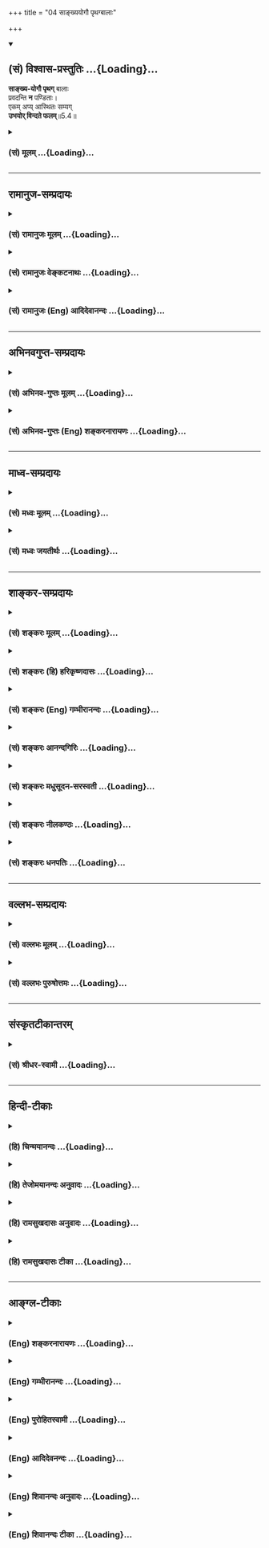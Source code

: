 +++
title = "04 साङ्ख्ययोगौ पृथग्बालाः"

+++
<div class="js_include" newlevelforh1="2" title="(सं) विश्वास-प्रस्तुतिः" unfilled url="/mahAbhAratam/shlokashaH/06-bhIShma-parva/03-bhagavad-gItA-parva/saMskRtam/vishvAsa-prastutiH/05_karma-saMnyAsa-yogaH/04_sAnkhyayogau_pRth.md">
<details open><summary><h2>(सं) विश्वास-प्रस्तुतिः ...{Loading}...</h2></summary>

**साङ्ख्य-योगौ पृथग्** बालाः  
प्रवदन्ति **न** पण्डिताः।  
एकम् अप्य् आस्थितः सम्यग्  
**उभयोर् विन्दते फलम्**॥5.4॥
</details>
</div>
<div class="js_include collapsed" newlevelforh1="3" title="(सं) मूलम्" unfilled url="/mahAbhAratam/shlokashaH/06-bhIShma-parva/03-bhagavad-gItA-parva/saMskRtam/mUlam/05_karma-saMnyAsa-yogaH/04_sAnkhyayogau_pRth.md">
<details><summary><h3>(सं) मूलम् ...{Loading}...</h3></summary>

साङ्ख्ययोगौ पृथग्बालाः प्रवदन्ति न पण्डिताः।  
एकमप्यास्थितः सम्यगुभयोर्विन्दते फलम्।।5.4।।
</details>
</div>


_________________
## रामानुज-सम्प्रदायः
<div class="js_include collapsed" newlevelforh1="3" title="(सं) रामानुजः मूलम्" unfilled url="/mahAbhAratam/shlokashaH/06-bhIShma-parva/03-bhagavad-gItA-parva/saMskRtam/rAmAnujaH/mUlam/05_karma-saMnyAsa-yogaH/04_sAnkhyayogau_pRth.md">
<details><summary><h3>(सं) रामानुजः मूलम् ...{Loading}...</h3></summary>

।।5.4।। ज्ञानयोगकर्म**योगौ** फलभेदात् पृथग्भूतौ ये **प्रवदन्ति ते बालाः**
अनिष्पन्नज्ञानाः **न पण्डिताः** न तु कृत्स्नविदः। कर्मयोगो ज्ञानयोगम् एव
साधयति ज्ञानयोगस्तु एक आत्मावलोकनं साधयति इति तयोः फलभेदेन पृथक्त्वं
वदन्तो न पण्डिता इत्यर्थः।**उभयोः** आत्मावलोकनैकफलयोः एकफलत्वेन **एकम्
अपि आस्थितः** तद् एव **फलं** लभते। एतद् एव विवृणोति

</details>
</div>
<div class="js_include collapsed" newlevelforh1="3" title="(सं) रामानुजः वेङ्कटनाथः" unfilled url="/mahAbhAratam/shlokashaH/06-bhIShma-parva/03-bhagavad-gItA-parva/saMskRtam/rAmAnujaH/venkaTanAthaH/05_karma-saMnyAsa-yogaH/04_sAnkhyayogau_pRth.md">
<details><summary><h3>(सं) रामानुजः वेङ्कटनाथः ...{Loading}...</h3></summary>

  
  
।।5.4।। निश्श्रेयसकरावुभौ 5।2 इत्यभिप्रेतं विवृणोतीत्यभिप्रायेणाह
ज्ञानयोगकर्मयोगयोरिति। अत्र साङ्ख्योगशब्दौ न
कापिलहैरण्यगर्भसिद्धान्तविषयौ तयोरप्रस्तुतत्वात्
महाप्रकरणासङ्गतत्वात्तयोस्तु कर्मसन्न्यासात्कर्मयोगो विशिष्यते
5।2सन्न्यासस्तु महाबाहो दुःखमाप्तुमयोगतः 5।6 इत्यादिपूर्वोत्तरविरोधात्।
शारीरकसूत्रेषु चरचनानुपपत्तेश्च नानुमानं प्रवृत्तेश्च ब्र.सू.2।2।12एतेन
योगः प्रत्युक्तः ब्र.सू.2।1।3 इत्यादिभिः सूत्रैस्तयोरपि सिद्धान्तयोः
महर्षिणैवापाकरणात्बहवः पुरुषा राजन् (लोके) साङ्ख्ययोगविचा(रणे)रिणः। नैत
(दि) इच्छन्ति पुरुषमेकं कुरुकुलोद्वह।। समा(सतस्तु)सेन तु त(य)द्व्यासः
पुरुषै(कत्व) कात्म्यमुक्तवान् इति मोक्षधर्मे
म.भा.12।350।27तयोर्विरुद्धांशवचंनाच्च। अतः सङ्ख्यया
बुद्ध्याऽवधारणीयमात्मतत्त्वं साङ्ख्यम् तदवधारणरूपं साङ्ख्यम् योगश्चात्र
कर्मयोग इत्यभिप्रायेण ज्ञानयोगकर्मयोगशब्दोपादानम्। पृथग्बालाः प्रवदन्ति
इति न स्वरूपपृथक्त्वं निषिध्यते तस्य प्रामाणिकत्वात्। न च
तत्समुच्चयविधानपरमिदम्एकमप्यास्थितः सम्यगुभयोर्विन्दते फलम्यत्साङ्ख्यैः
प्राप्यते स्थानं तद्योगैरपि गम्यते 5।5सन्न्यासस्तु महाबाहो
दुःखमाप्तुमयोगतः इत्यादिभिः पृथगनुष्ठानस्यैव सिद्धत्वात्। अतः
फलैक्यस्यएकमप्यास्थितः इत्यादिना विधानात् अत्र फलभेदकृतभेदनिषेधे
तात्पर्यमित्याहफलभेदात्पृथग्भूताविति। अस्य वाक्यस्य पृथक्फलवादिनां
निन्दारूपत्वात्ये प्रवदन्ति ते बाला इति बालत्वस्योपादेयतया
वचनव्यक्तिर्दर्शिता। उत्तरश्लोकेऽप्येकफलत्ववादिप्रशंसायांयः पश्यति
इत्यनूद्यस पश्यति 5।5 इति हि विधीयते। बालशब्दस्यात्र
मुख्यायोगादुपचरितमाह अनिष्पन्नज्ञाना इति।
अपक्वयौक्तिकज्ञानेष्वपक्वपर्यायशब्दोपचारः बालसाम्याद्वा बालाः। न पण्डिताः
इत्यत्र अशास्त्रीयानुष्ठानपर्यन्ताज्ञानव्युदासायोक्तंअकृत्स्नविद इति।
तस्माद्ब्राह्मणः पाण्डित्यं निर्विद्य बृ.उ.3।5।1 इत्यादिप्रसिद्धं
सदाचार्यप्रसादैकसमधिगम्यार्थविषयं ज्ञानमिह पाण्डित्यम् अतोबालाः
इत्युक्तेऽपि तदभावोक्तिर्न पुनरुच्यत इति भावः। फलादिभेदभ्रमप्रकारंन
पण्डिताः इत्यस्यापिबालाः इतिवद्विधिविषयत्वं च दर्शयति कर्मयोग
इति। ज्ञानयोगमेवेति न तु कस्मिन्नप्यधिकारिणि साक्षादात्मावलोकनमित्यर्थः।
ये तुये बालास्त एवं वदन्ति ये पण्डितास्ते तु न इति वचनव्यक्तिमाहुः
तेषामप्ययमेवार्थः फलतोऽङ्गीकार्यः। उभयोः फलमेकेन कथं लभ्यं इत्यत्राह
उभयोरिति। निर्धारणे षष्ठी एकशब्दश्चान्यतरपर्यायः द्वयोरपि
तुल्यफलत्वादन्यतरास्थानेऽपि तत्फलं सिद्ध्यतीत्यर्थः।  
  

</details>
</div>
<div class="js_include collapsed" newlevelforh1="3" title="(सं) रामानुजः (Eng) आदिदेवानन्दः" unfilled url="/mahAbhAratam/shlokashaH/06-bhIShma-parva/03-bhagavad-gItA-parva/saMskRtam/rAmAnujaH/english/AdidevAnandaH/05_karma-saMnyAsa-yogaH/04_sAnkhyayogau_pRth.md">
<details><summary><h3>(सं) रामानुजः (Eng) आदिदेवानन्दः ...{Loading}...</h3></summary>

5.4 Those who say that Karma Yoga and Jnana Yoga are distinct because of
the difference in results, are children, i.e., are persons with
incomplete knowledge; they do not know the entire truth. The meaning is
that they do not possess true knowledge, who say that Karma Yoga results
in Jnana Yoga only and that Jnana Yoga alone results in the vision of
the self and that the two are thus distinct because of the difference in
their fruits. But on the contrary as both have only the vision of the
self as the fruit, a person who is firmly set in one of them, wins that
one fruit common to both. Sri Krsna further expounds the same:

</details>
</div>


_________________
## अभिनवगुप्त-सम्प्रदायः
<div class="js_include collapsed" newlevelforh1="3" title="(सं) अभिनव-गुप्तः मूलम्" unfilled url="/mahAbhAratam/shlokashaH/06-bhIShma-parva/03-bhagavad-gItA-parva/saMskRtam/abhinava-guptaH/mUlam/05_karma-saMnyAsa-yogaH/04_sAnkhyayogau_pRth.md">
<details><summary><h3>(सं) अभिनव-गुप्तः मूलम् ...{Loading}...</h3></summary>

।।5.4 5.5।। साँख्ययोगाविति। यत्साङ्ख्यैरिति। इदं साङ्ख्यं +++(S साङ्ख्यज्ञानम्)+++
अयं च योगः इति न भेदः। एतौ हि नित्यसंबद्धौ। ज्ञानं न योगेन विना योगोऽपि
न तेन विनेति। अत एकत्वमनयोः।

</details>
</div>
<div class="js_include collapsed" newlevelforh1="3" title="(सं) अभिनव-गुप्तः (Eng) शङ्करनारायणः" unfilled url="/mahAbhAratam/shlokashaH/06-bhIShma-parva/03-bhagavad-gItA-parva/saMskRtam/abhinava-guptaH/english/shankaranArAyaNaH/05_karma-saMnyAsa-yogaH/04_sAnkhyayogau_pRth.md">
<details><summary><h3>(सं) अभिनव-गुप्तः (Eng) शङ्करनारायणः ...{Loading}...</h3></summary>

5.4 See Comment under 5.5

</details>
</div>


_________________
## माध्व-सम्प्रदायः
<div class="js_include collapsed" newlevelforh1="3" title="(सं) मध्वः मूलम्" unfilled url="/mahAbhAratam/shlokashaH/06-bhIShma-parva/03-bhagavad-gItA-parva/saMskRtam/madhvaH/mUlam/05_karma-saMnyAsa-yogaH/04_sAnkhyayogau_pRth.md">
<details><summary><h3>(सं) मध्वः मूलम् ...{Loading}...</h3></summary>

।।5.4।। सन्न्यासो हि ज्ञानान्तरङ्गत्वेनोक्तःन तस्य तत्त्वग्रहणाय
भाग.5।11।3 इत्यादौ। अतः कथं सोऽवम् इत्यत आह साङ्खयोगाविति।
उभयोरप्यन्तरङ्गत्वेनाविरोधः। अग्निमुग्धो ह वै धूमतान्तः स्वं लोकं न
प्रत्यभिजानाति। मा वः पदव्यः पितरस्मदास्थिता या यज्ञशालासनधूमवर्त्मनाम्
इत्यादि काम्यकर्मविषयमिति भावः। ये त्वन्यथा वदन्ति ते बालाः।

</details>
</div>
<div class="js_include collapsed" newlevelforh1="3" title="(सं) मध्वः जयतीर्थः" unfilled url="/mahAbhAratam/shlokashaH/06-bhIShma-parva/03-bhagavad-gItA-parva/saMskRtam/madhvaH/jayatIrthaH/05_karma-saMnyAsa-yogaH/04_sAnkhyayogau_pRth.md">
<details><summary><h3>(सं) मध्वः जयतीर्थः ...{Loading}...</h3></summary>

।।5.4।। सन्न्यासं गृहीत्वा योगं त्यक्ष्यामीत्याशयेन द्वयोः श्रेयसि पृष्टे
द्वावपि निश्श्रेयसकरौ तत्रापि सन्न्यासाद्योगो विशिष्टोऽतो न युद्धं त्वया
त्याज्यमिति परिहारो जातः किमर्थमिदानीं साङ्ख्ययोगावित्युच्यतेइत्यत आह
**सन्न्यासो ही**ति। हिशब्दो हेतौ। ज्ञानान्तरङ्गत्वेन
ज्ञानोत्पत्तावत्यावश्यकत्वेन। न तस्य इत्यत्र विषयवैराग्याभावे
ज्ञानानुत्पत्तिवचनेन तत एव तदुत्पत्तिरिति लभ्यते। एवं कर्मयोगस्तु
ज्ञानविरोधित्वेनोक्तः। अग्निमुग्धः इत्यादावित्यपि ग्राह्यम्। अवमो योगात्।
अनेन योगस्य निश्श्रेयसकरत्वमप्याक्षिप्तम्। ननु साङ्ख्यं ज्ञानं योगः कर्म
तयोः कथमत्र पृथक्त्वाभाव उच्यते कथं चानेनोक्ताक्षेपपरिहारः इत्यत आह
**उभयोरपी**ति। न केवलं सन्न्यासस्य किन्तु योगस्यापीत्युभयोरपि
ज्ञानान्तरङ्गत्वान्नोक्तो विरोध इत्यर्थः। अनेन साङ्ख्ययोगौ
पृथक्साध्यसाधनभावहीनाविति न पण्डिता मन्यन्त इत्येवं व्याख्यातं भवति। ननु
श्रुतिपुराणाभ्यां कर्मणो ज्ञानविरोधित्वमुच्यत इत्युक्तम् अतः
कथमेवमभिधीयते इत्यत आह **अग्नी**ति। अग्न्युपलक्षिते कर्मणि मुग्धः
श्रेयस्करमिति भ्रान्तः। धूमतान्तो होमधूमेन तान्तो ग्लानः। धूमता
धूमादित्वमेवान्तःपर्यवसानमस्येति वा। स्वं लोकं स्वीयमाश्रयं परमात्मानम्।
यज्ञशालासनेन धूमोपलक्षितमार्गवतां वः पदव्योऽस्मदाश्रिता नेत्यर्थः।
नन्वकाम्यमपि नित्यं नैमित्तिकं च कर्म प्रत्यवायपरिहारार्थमेव न
ज्ञानान्तरङ्गमिति विद्वांस एव मन्यन्त इत्यत आह **ये त्वि**ति। बाला
अविवेकिनः।

</details>
</div>


_________________
## शाङ्कर-सम्प्रदायः
<div class="js_include collapsed" newlevelforh1="3" title="(सं) शङ्करः मूलम्" unfilled url="/mahAbhAratam/shlokashaH/06-bhIShma-parva/03-bhagavad-gItA-parva/saMskRtam/shankaraH/mUlam/05_karma-saMnyAsa-yogaH/04_sAnkhyayogau_pRth.md">
<details><summary><h3>(सं) शङ्करः मूलम् ...{Loading}...</h3></summary>

।।5.4।। **साङ्ख्ययोगौ पृथक्** विरुद्धभिन्नफलौ **बालाः प्रवदन्ति न
पण्डिताः।** पण्डितास्तु ज्ञानिन एकं फलम् अविरुद्धम् इच्छन्ति। कथम्
**एकमपि** साङ्ख्ययोगयोः **सम्यक् आस्थितः** सम्यगनुष्ठितवान् इत्यर्थः
**उभयोः विन्दते फलम्।** उभयोः तदेव हि निःश्रेयसं फलम् अतः न फले विरोधः
अस्ति।। ननु संन्यासकर्मयोगशब्देन प्रस्तुत्य साङ्ख्ययोगयोः फलैकत्वं कथम् इह
अप्रकृतं ब्रवीति नैष दोषः यद्यपि अर्जुनेनसंन्यासं कर्मयोगं च केवलम्
अभिप्रेत्य प्रश्नः कृतः भगवांस्तु तदपरित्यागेनैव स्वाभिप्रेतं च विशेषं
संयोज्य शब्दान्तरवाच्यतया प्रतिवचनं ददौ साङ्ख्ययोगौ इति। तौ एव
संन्यासकर्मयोगौ ज्ञानतदुपायसमबुद्धित्वादिसंयुक्तौ साङ्ख्ययोगशब्दवाच्यौ
इति भगवतो मतम्। अतः न अप्रकृतप्रक्रियेति।। एकस्यापि सम्यगनुष्ठानात् कथम्
उभयोः फलं विन्दते इति उच्यते

</details>
</div>
<div class="js_include collapsed" newlevelforh1="3" title="(सं) शङ्करः (हि) हरिकृष्णदासः" unfilled url="/mahAbhAratam/shlokashaH/06-bhIShma-parva/03-bhagavad-gItA-parva/saMskRtam/shankaraH/hindI/harikRShNadAsaH/05_karma-saMnyAsa-yogaH/04_sAnkhyayogau_pRth.md">
<details><summary><h3>(सं) शङ्करः (हि) हरिकृष्णदासः ...{Loading}...</h3></summary>

।।5.4।। भिन्न पुरुषोंद्वारा अनुष्ठान करनेयोग्य परस्परविरुद्ध कर्मसंन्यास
और कर्मयोगके फलमें भी विरोध होना चाहिये दोनोंका कल्याणरूप एक ही फल कहना
ठीक नहीं इस शङ्काके प्राप्त होनेपर यह कहा जाता है बालबुद्धिवाले ही
साङ्ख्य और योगइन दोनोंको अलगअलग विरुद्ध फलदायक बतलाते हैं पण्डित नहीं।
ज्ञानी पण्डितजन तो दोनोंका अविरुद्ध और एक ही फल मानते हैं। क्योंकि
साङ्ख्य और योगइन दोनोंमेंसे एकका भी भलीभाँति अनुष्ठान कर लेनेवाला पुरुष
दोनोंका फल पा लेता है। कारण दोनोंका वही ( एक ) कल्याणरूप ( परमपद ) फल है
इसलिये फलमें विरोध नहीं है। पू₀ संन्यास और कर्मयोग इन शब्दोंसे प्रकरण
उठाकर फिर यहाँ प्रकरणविरुद्ध साङ्ख्य और योगके फलकी एकता कैसे कहते हैं उ₀
यह दोष नहीं है। यद्यपि अर्जुनने केवल संन्यास और कर्मयोगको पूछनेके
अभिप्रायसे ही प्रश्न कियाथा परंतु भगवान्ने उसके अभिप्रायको न छोड़कर ही
अपना विशेष अभिप्राय जोड़ते हुए साङ्ख्य और योग ऐसे इन दूसरे शब्दोंसे उनका
वर्णन करके उत्तर दिया है। क्योंकि वे संन्यास और कर्मयोग ही ( क्रमानुसार
) ज्ञानसे और उसके उपायरूप समबुद्धि आदि भावोंसे युक्त हो जानेपर साङ्ख्य और
योगके नामसे कहे जाते हैं यह भगवान्का मत है अतः यह वर्णन प्रकरणविरुद्ध
नहीं है।

</details>
</div>
<div class="js_include collapsed" newlevelforh1="3" title="(सं) शङ्करः (Eng) गम्भीरानन्दः" unfilled url="/mahAbhAratam/shlokashaH/06-bhIShma-parva/03-bhagavad-gItA-parva/saMskRtam/shankaraH/english/gambhIrAnandaH/05_karma-saMnyAsa-yogaH/04_sAnkhyayogau_pRth.md">
<details><summary><h3>(सं) शङ्करः (Eng) गम्भीरानन्दः ...{Loading}...</h3></summary>

5.4 Balah, the fools; na panditah, not the learned ones; pravadanti,
speak of; sankhya-yogau, Sankhya \[Sankhya, i.e. monasticism, is that
which is suited for sankhya, Self-iniry.\] (the Path of Knowledge) and
(Karma-)yoga; as prthak, different, having opposite and different
results. The learned ones, the wise, however, admit one, unconflicting
result. How; Any one who samyak, properly; asthitah, resorts to, i.e.
follows; ekam api, even one, between the Path of Knowledge and (Karma-)
yoga; vindate, gets; phalam, the result; ubhayoh, of both. For, the
result of both is that Liberation itself. Therefore there is no conflict
with regard to the result. Objection: After beginning the topic with the
words, 'renunciation' and '(Karma-) yoga', how is it that the Lord
speaks of the identity of the results of the path of Knowledge and
(Karma-) yoga, which is beside the point; Reply: This defect does not
arise. Although the estion was put by Arjuna merely with regard to
renunciation and Karma-yoga, yet the Lord, without actually avoiding
them, and by adding something special which was intended by Him, gave
the answer by expressing them through other words, 'Sankhya' and
'(Karma-) yoga'. Those very 'renunciation and 'Karma-yoga', when they
are (respectively) associated with Knowledge and such of Its means as
eanimity etc., are meant by the words 'Sankhya' and 'yoga'. This is the
Lord's veiw. Therefore there is no discussion out of the context. How
can the result of both be attained by the proper performance of only
one; The answer is:

</details>
</div>
<div class="js_include collapsed" newlevelforh1="3" title="(सं) शङ्करः आनन्दगिरिः" unfilled url="/mahAbhAratam/shlokashaH/06-bhIShma-parva/03-bhagavad-gItA-parva/saMskRtam/shankaraH/AnandagiriH/05_karma-saMnyAsa-yogaH/04_sAnkhyayogau_pRth.md">
<details><summary><h3>(सं) शङ्करः आनन्दगिरिः ...{Loading}...</h3></summary>

।।5.4।। यदुक्तं संन्यासकर्मयोगयोर्निःश्रेयसकरत्वं तदाक्षिपति
**संन्यासेति।** तत्रोत्तरत्वेनोत्तरश्लोकमवतारयति **इति प्राप्त इति।**
विवेकिनस्तर्हि कथं वदन्तीत्याकाङ्क्षायामाह **एकमिति।**
संख्यामात्मसमीक्षामर्हतीतिसाङ्ख्यं संन्यासो योगस्तु कर्मयोगस्तावुभावपि
पृथगित्यस्यार्थमाह **विरुद्धेति।** शास्त्रार्थविवेकशून्यत्वं बालत्वम्।
उत्तरार्धमवतारयितुं भूमिकां करोति **पण्डितास्त्विति।** ज्ञानिनो
योगिनश्चेति शेषः। द्वयोरविरुद्धफलत्वमेव प्रश्नपूर्वकं प्रकटयति
**कथमित्यादिना।** एकं साधनमनुष्ठितवतो द्वयोरपि फलं भवतीति
विरुद्धमित्याशङ्क्याह **उभयोरिति।** साङ्ख्ययोगयोः
संन्यासकर्मानुष्ठानयोस्तत्त्वज्ञानद्वारा निःश्रेयसफलत्वान्न
विरुद्धफलत्वशङ्केत्यर्थः। साङ्ख्ययोगयोरेकफलत्ववचनं प्रकरणाननुगुणमिति
शङ्कते **नन्विति।** अप्रकृतत्वमसिद्धमिति परिहरति **नैष दोष इति।**
संन्यासं कर्मणामित्यादिना संन्यासं कर्मयोगं चाङ्गीकृत्य प्रश्ने संन्यासः
कर्मयोगश्चेत्यादिना तथैव प्रतिवचने च कथं साङ्ख्ययोगयोरेकफलत्वमप्रकृतं न
भवतीत्युच्यते तत्राह **यद्यपीति।** प्रतिवचनमपि तदनुरूपमेव भगवता
निरूपितमिति विशेषानुपपत्तिरित्याशङ्क्याह **भगवांस्त्विति।**
तदपरित्यागेनेत्यत्र तत्पदेन प्रष्ट्रा प्रतिनिर्दिष्टौ
कर्मसंन्यासकर्मयोगावुच्येते। साङ्ख्ययोगाविति शब्दान्तरवाच्यतया तयोरेव
संन्यासकर्मयोगयोरत्यागेन स्वाभिप्रेतं च विशेषं संयोज्य भगवान्प्रतिवचनं
ददाविति योजना। यदुक्तं स्वाभिप्रेतं च विशेषं संयोज्येति
तदेतद्व्यक्तीकरोति **तावेवेति।** समबुद्धित्वादीत्यादिशब्देन
ज्ञानोपायभूतं शमादिरादीयते प्रकृतयोरेव संन्यासकर्मयोगयोरुपादाने फलितमाह
**अत इति।** साङ्ख्ययोगावित्यादिश्लोकव्याख्यानसमाप्तिरितिशब्दार्थः।

</details>
</div>
<div class="js_include collapsed" newlevelforh1="3" title="(सं) शङ्करः मधुसूदन-सरस्वती" unfilled url="/mahAbhAratam/shlokashaH/06-bhIShma-parva/03-bhagavad-gItA-parva/saMskRtam/shankaraH/madhusUdana-sarasvatI/05_karma-saMnyAsa-yogaH/04_sAnkhyayogau_pRth.md">
<details><summary><h3>(सं) शङ्करः मधुसूदन-सरस्वती ...{Loading}...</h3></summary>

।।5.4।। ननु यः कर्मणि प्रवृत्तः स कथं संन्यासीति ज्ञातव्यः
कर्मतत्त्यागयोः स्वरूपविरोधात्। फलैक्यात्तथेति चेत् न स्वरूपतो
विरुद्धयोः फलेऽपि विरोधस्यौचित्यात्। तथाच
निःश्रेयसकरावुभावित्यनुपपन्नमित्याशङ्क्याह संख्या सम्यगात्मबुद्धिस्तां
वहतीति ज्ञानान्तरङ्गसाधनतया साङ्ख्यः संन्यासः। योगः पूर्वोक्तः कर्मयोगः।
तौ पृथग्विरुद्धफलौ बालाः शास्त्रार्थज्ञानविवेकशून्याः प्रवदन्ति न
पण्डिताः। किं तर्हि पण्डितानां मतम्। उच्यते एकमपि संन्यासकर्मणोर्मध्ये
सम्यगास्थितः स्वाधिकारानुरूपेण सम्यग्यथाशास्त्रं
कृतवान्सन्नुभयोर्विन्दते फलं ज्ञानोत्पत्तिद्वारेण निःश्रेयसमेकमेव।

</details>
</div>
<div class="js_include collapsed" newlevelforh1="3" title="(सं) शङ्करः नीलकण्ठः" unfilled url="/mahAbhAratam/shlokashaH/06-bhIShma-parva/03-bhagavad-gItA-parva/saMskRtam/shankaraH/nIlakaNThaH/05_karma-saMnyAsa-yogaH/04_sAnkhyayogau_pRth.md">
<details><summary><h3>(सं) शङ्करः नीलकण्ठः ...{Loading}...</h3></summary>

।।5.4।। नन्वेकत्र पाताशङ्का एकत्र कर्मश्रमस्तदनयोः पथोः कतरः
श्रेयानित्याशङ्क्य द्वयोरपि फलतः साम्यमित्याह **साङ्ख्ययोगाविति।**
साङ्ख्यंसमित्येकीभावे इति यास्कः। एकीभावेनात्मानन्यत्वेन ख्यायते
प्रकाश्यते वस्तुस्वरूपमनयेति संख्या स्थूलसूक्ष्मकारणप्रपञ्चस्य
निर्विकल्पे प्रत्यगात्मनि प्रविलापनेनोदिता चेतोवृत्तिस्तत्साधनभूतो यः
साङ्ख्यः संन्यासः सच दारादिबुद्ध्यन्तानां पदार्थानामात्मन्येकीभावेन
न्यसनं त्यागः प्रविलापनं तथा
योगोऽप्यग्निहोत्रसंध्योपासनादिनिर्विकल्पसमाध्यन्तमनुष्ठानं तत्र मुख्यस्य
योगस्य लक्षणंयोगश्चित्तवृत्तिनिरोधः इति।
वृत्तयश्चप्रमाणविपर्ययविकल्पनिद्रास्मृतयः इति पञ्च। तत्र
प्रत्यक्षानुमानागमाः प्रमाणानि तेषु प्रत्यक्षमिन्द्रियं तज्जा वृत्तिः
शुक्त्यादिविषयं याथार्थ्येन ज्ञानम्। विपर्ययस्तु तत्रैव रजतादिविषयं
भ्रान्तिरूपं ज्ञानम्। संशयोऽपि इयं शुक्तिर्वा रजतं
वेत्यनिर्धारितान्यतरकोटिकं ज्ञानम्। स च विपर्यय एवान्तर्भवति। विकल्पस्तु
शब्दज्ञानानुपाती वस्तुशून्यः यथा पुरुषस्य चैतन्यं वन्ध्यापुत्र इति। नहि
पुरुषचैतन्यतत्संबन्धानां पृथक्त्वमस्ति किंतु चैतन्यमेव हि
शब्दत्रयेणोच्यते। नापि वन्ध्यासुतस्य स्वरूपमस्त्यथापि शब्देनाभिलप्यते।
सोऽयं विकल्पः शब्दज्ञानानुपाती वस्तुशून्यः एकस्मिन्ननेकबुद्धिरसति स
सद्बुद्धिरिति। निद्रास्मृति लोकप्रसिद्धे। एतासां निरोधेऽपि निर्विकल्पः
प्रत्यगात्मैवावशिष्यते। तावेतौ फलभूतौ साङ्ख्ययोगौ। साधनभूतौ तावेव
संन्यासकर्मयोगाख्यौ। तत्रान्त्ययोः साम्यंज्ञेयः स नित्यसंन्यासी इत्यनेन
सूचितम्। आद्ययोस्त्वैक्यमत्रोच्यते। आस्थितोऽनुतिष्ठन्। फलं
निर्विकल्पात्मनावस्थितिरूपम्।

</details>
</div>
<div class="js_include collapsed" newlevelforh1="3" title="(सं) शङ्करः धनपतिः" unfilled url="/mahAbhAratam/shlokashaH/06-bhIShma-parva/03-bhagavad-gItA-parva/saMskRtam/shankaraH/dhanapatiH/05_karma-saMnyAsa-yogaH/04_sAnkhyayogau_pRth.md">
<details><summary><h3>(सं) शङ्करः धनपतिः ...{Loading}...</h3></summary>

।।5.4।। ननूभयोर्निःश्रेयसकरत्वमेकफलकत्वं न युक्तं भिन्नपुरुषानुष्ठेययोः
स्वरुपतोऽपि विरुद्धयोः फलतोऽपि विरोधस्योचितत्वात्। तस्मात्तयोर्यदेकं
निःश्रेयसकरं तन्मे ब्रूहीत्यर्जुनाशङ्कामालक्ष्याह **साङ्ख्येति।**
यत्त्वेकत्र पाताशङ्का एकत्र कर्मश्रमस्तदनयोः पथोः कतरः
श्रेयानित्याशङ्क्य द्वयोरपि फलतः साभ्यमित्याहेति तच्चिन्त्यम्।
उभयोरप्यश्रेष्ठतां मन्यमानस्य कतरः श्रेयानिति प्रश्रस्यानुपपत्तेः।
संख्या सभ्यगात्मबुद्धिस्तां वहतीति ज्ञानान्तरङ्गसाधनतया साङ्ख्यः
संन्यासः। एवं साङ्ख्यशचब्दावाच्यः शमदमादिभिर्ज्ञानेन च संयुक्तः
संन्यासोऽत्र विवक्षितः प्रस्तुतः। तथा प्रस्तुत एव कर्मयोगः
ज्ञानोपायसमबुद्धित्वादिसंयुक्तः योगशब्दावाच्यः। तावेव संन्यासकर्मयोगौ
ज्ञानतदुपायसमबुद्धित्वादियुक्तौ साङ्ख्ययोगशब्दवाच्याविति भाष्यात्। एतेन
साङ्ख्यशब्देन ज्ञाननिष्ठावाचिना तदङ्ग संन्यासं लक्षयतीति लक्षणा परास्ता।
बाला अविवेकिनः तौ पृथक् भिन्नफलौ प्रवदन्ति न तु पण्डिताः शास्त्रज्ञा
विवेकिनः। तेतु एकमपि कर्मयोगं संन्यासं वा सभ्यक् चित्तशुद्धिसंपादकं
शमदमादियुक्तं वाऽऽस्थितोऽनुष्ठितवानुभयोः फलं निःश्रेयसं मोक्षं परम्परया
साक्षाद्वा विन्दते लभत इति प्रवदन्तीत्यर्थः। यत्तुसमित्येकीभाव इति
यास्कः। एकीभावेनात्मानन्यत्वेन ख्यायते प्रकाश्यते वस्तुस्वरुपमनयेति
संख्या स्थूलसूक्ष्मकारणप्रपञ्चस्य निर्विकल्पे प्रत्यगात्मनि
प्रविलापनेनोदिता चेतोवृत्तिस्तत्साधनभूतो यः साङ्ख्यः संन्यासः सच
दारादिबुद्य्धन्तानां पदार्थानामात्मन्येकीभावेन न्यसनं त्यागः प्रविलापनम्
तथा योगोऽप्यग्निहोत्रसंध्योपासनादिनिर्विकल्पसमाध्यन्तमनुष्ठानं तत्र
मुख्ययोगस्य लक्षणयोगश्चित्तवृत्तिनिरोधः इति।
वृत्तयश्चप्रमाणविपर्ययविकल्पनिद्रास्मृतयः। इति पञ्च। तावेतौ फलभूतौ
साङ्ख्ययोयौ उत साधनभूतौ संन्यासकर्मयोगाख्यौ। तत्रान्त्ययोः साम्यंज्ञेयः स
नित्यसंन्यासी इत्यनेन सूचितमाद्ययोस्त्वैक्यमत्रोच्यते। आस्थितोऽनुतिष्ठन्
फलं निर्विकल्पात्मनाऽवस्थितिरुपमित्यन्ये
व्याचख्युस्तदर्जुनप्रश्नाननुगुणत्वेनोपेक्ष्यम्। संन्यासकर्मयोग्योः किं
श्रेयस्करमिति तेनपृष्टत्वात्। अतएव भाष्यकृद्भिस्तत्रतत्र योगशब्दार्थः
कर्मयोग इत्येव प्रदर्शितः। एतेन वृत्तेः
पञ्चधात्ववर्णनमप्यप्रासङ्गिकत्वादपास्तम्।

</details>
</div>


_________________
## वल्लभ-सम्प्रदायः
<div class="js_include collapsed" newlevelforh1="3" title="(सं) वल्लभः मूलम्" unfilled url="/mahAbhAratam/shlokashaH/06-bhIShma-parva/03-bhagavad-gItA-parva/saMskRtam/vallabhaH/mUlam/05_karma-saMnyAsa-yogaH/04_sAnkhyayogau_pRth.md">
<details><summary><h3>(सं) वल्लभः मूलम् ...{Loading}...</h3></summary>

।।5.4।। ननु साङ्ख्ययोगयोरेक एवार्थः कथमुत्पाद्यते शास्त्रभेदात्
इत्याशङ्क्य एकफलविषयत्वेनाभेदमुख्यैकार्थ्यमुपदिशति साङ्ख्येति। साङ्ख्ये
हि कर्मणां सन्न्यासः योगे चोपादानमिति भेदेऽपि स्वकर्मणि
द्वन्द्वसन्न्यासपूर्वकं करणमर्थमेकमप्यास्थित उभयोः फलं विन्दतीति। यद्वा
उभयोर्मध्ये एकमप्यास्थितः सम्यक् फलं विन्दतीति स्वातन्त्र्येण
मीमांसितयोः परमपुरुषार्थसाधकत्वमुक्तम्। ऐकार्थ्येनोपादाने तथेति
भगवन्मतम्। तदग्रे स्पष्टीभविष्यति।

</details>
</div>
<div class="js_include collapsed" newlevelforh1="3" title="(सं) वल्लभः पुरुषोत्तमः" unfilled url="/mahAbhAratam/shlokashaH/06-bhIShma-parva/03-bhagavad-gItA-parva/saMskRtam/vallabhaH/puruShottamaH/05_karma-saMnyAsa-yogaH/04_sAnkhyayogau_pRth.md">
<details><summary><h3>(सं) वल्लभः पुरुषोत्तमः ...{Loading}...</h3></summary>

  
  
।।5.4।। उभयोर्हेयोपादेयज्ञानिनो मत्स्वरूपाद्भिन्नज्ञानिनश्च मूर्खा इत्याह
साङ्ख्ययोगाविति। साङ्ख्ययोगौ पृथक् भिन्नतयाऽनुष्ठेयाननुष्ठेयत्वेन
मताविति बाला मूर्खाः प्रवदन्ति न पण्डिताः ज्ञानिन इत्यर्थः। अयं भावः
साङ्ख्ययोगौ मत्कुण्डलात्मकौ तत्र हेयोपादेयज्ञानं
मत्कुण्डलयोर्मदात्मकत्वात् भिन्नज्ञानं च ज्ञानमेवेति भावः। यतस्तथा
ज्ञानमज्ञानमतः सम्यगास्थितो मत्स्वरूपपरो मदाज्ञया कुर्वन्नुभयोरप्येकं
फलं मत्प्रसादरूपं विन्दते प्राप्नोतीत्यर्थः।  
  

</details>
</div>


_________________
## संस्कृतटीकान्तरम्
<div class="js_include collapsed" newlevelforh1="3" title="(सं) श्रीधर-स्वामी" unfilled url="/mahAbhAratam/shlokashaH/06-bhIShma-parva/03-bhagavad-gItA-parva/saMskRtam/shrIdhara-svAmI/05_karma-saMnyAsa-yogaH/04_sAnkhyayogau_pRth.md">
<details><summary><h3>(सं) श्रीधर-स्वामी ...{Loading}...</h3></summary>

।।5.4।। यस्मादेवमङ्गप्रधानत्वेनोभयोरवस्थाभेदेन क्रमसमुच्चयः। अतो
विकल्पमङ्गीकृत्योभयोः कः श्रेष्ठ इति प्रश्नोऽज्ञानिनामेवोचितो न
विवेकिनामित्याह **साङ्ख्ययोगाविति।** साङ्ख्यशब्देन ज्ञाननिष्ठावाचिना
तदङ्गं संन्यासं लक्षयति। संन्यासकर्मयोगावेकफलौ सन्तौ पृथक्स्वतन्त्राविति
बाला अज्ञा एव प्रवदन्ति नतु पण्डिताः। तत्र हेतुः अनयोरेकमपि सम्यगास्थित
आश्रितः सन्नुभयोरपि फलं प्राप्नोति। तथाहि कर्मयोगं सम्यगनुतिष्ठन्
शुद्धचित्तः सन् ज्ञानद्वारा यदुभयोः फलं कैवल्यं विन्दति। संन्यासं
सम्यगास्थितोऽपि पूर्वमनुष्ठितस्य कर्मयोगस्यापि परम्परया ज्ञानद्वारा
यदुभयोः फलं कैवल्यं तद्विन्दतीति न पृथक्फलत्वमनयोरित्यर्थः।

</details>
</div>


_________________
## हिन्दी-टीकाः
<div class="js_include collapsed" newlevelforh1="3" title="(हि) चिन्मयानन्दः" unfilled url="/mahAbhAratam/shlokashaH/06-bhIShma-parva/03-bhagavad-gItA-parva/hindI/chinmayAnandaH/05_karma-saMnyAsa-yogaH/04_sAnkhyayogau_pRth.md">
<details><summary><h3>(हि) चिन्मयानन्दः ...{Loading}...</h3></summary>

।।5.4।। किसी भी सामान्य कर्म को ईश्वर का पूजा में परिवर्तित करने के दो
उपाय हैं। एक है सभी कर्मों में कर्तृत्व के अभिमान का त्याग और दूसरा है
फलासक्ति के कारण उत्पन्न होने वाली चिंताओं का त्याग जिसे दूसरे शब्दों
में कहेंगे भोक्तृत्व के अभिमान का त्याग। प्रथम उपाय को कहते हैं साङ्ख्य
तथा दूसरे को योग। साङ्ख्य मार्ग का अनुसरण सबके लिए संभव नहीं होता है।
अत्यन्त मेधावी पुरुष ही संपूर्ण विश्व में हो रहे कर्मों का अवलोकन कर इस
कर्तृत्त्व के अभिमान को त्याग सकता है। जीवन में प्राप्त उपलब्धियों के
लिए जगत् में कितने ही व्यक्तियों एवं नियमों की अपेक्षा होती है। इसे समझ
कर ही हम अपने व्यक्तिगत योगदान की क्षुद्रता समझ सकते हैं और तभी हम अपने
मिथ्या कर्तृत्त्व की धारणा को भी त्याग सकते हैं। केवल बालक अर्थात्
अपरिपक्व विचार के लोग ही साङ्ख्य और योग में विरोध देखते हैं जबकि
बुद्धिमान पुरुष जो किसी एक मार्ग का अवलंबन दृढ़ता से करते हैं दोनों
मार्गों के समान प्रभाव को जानते हैं। यदि साधक के रूप में हम कर्तृत्व
अभिमान अथवा फलासक्ति को त्यागते हैं तो हमें एक ही लक्ष्य प्राप्त होता
है। एक के ही सम्यक ् अनुष्ठान से दोनों के फल की प्राप्ति कैसे होगी उत्तर
में कहते हैं

</details>
</div>
<div class="js_include collapsed" newlevelforh1="3" title="(हि) तेजोमयानन्दः अनुवादः" unfilled url="/mahAbhAratam/shlokashaH/06-bhIShma-parva/03-bhagavad-gItA-parva/hindI/tejomayAnandaH/anuvAdaH/05_karma-saMnyAsa-yogaH/04_sAnkhyayogau_pRth.md">
<details><summary><h3>(हि) तेजोमयानन्दः अनुवादः ...{Loading}...</h3></summary>

।।5.4।। बालक अर्थात् बालबुद्धि के लोग साङ्ख्य (संन्यास) और योग को परस्पर
भिन्न समझते हैं; किसी एक में भी सम्यक् प्रकार से स्थित हुआ पुरुष दोनों
के फल को प्राप्त कर लेता है।।

</details>
</div>
<div class="js_include collapsed" newlevelforh1="3" title="(हि) रामसुखदासः अनुवादः" unfilled url="/mahAbhAratam/shlokashaH/06-bhIShma-parva/03-bhagavad-gItA-parva/hindI/rAmasukhadAsaH/anuvAdaH/05_karma-saMnyAsa-yogaH/04_sAnkhyayogau_pRth.md">
<details><summary><h3>(हि) रामसुखदासः अनुवादः ...{Loading}...</h3></summary>

।।5.4।। बेसमझ लोग साङ्ख्ययोग और कर्मयोगको अलग-अलग फलवाले कहते हैं, न कि
पण्डितजन; क्योंकि इन दोनोंमेंसे एक साधनमें भी अच्छी तरहसे स्थित मनुष्य
दोनोंके फलरूप परमात्माको प्राप्त कर लेता है।

</details>
</div>
<div class="js_include collapsed" newlevelforh1="3" title="(हि) रामसुखदासः टीका" unfilled url="/mahAbhAratam/shlokashaH/06-bhIShma-parva/03-bhagavad-gItA-parva/hindI/rAmasukhadAsaH/TIkA/05_karma-saMnyAsa-yogaH/04_sAnkhyayogau_pRth.md">
<details><summary><h3>(हि) रामसुखदासः टीका ...{Loading}...</h3></summary>

।।5.4।।***व्याख्या--*'साङ्ख्ययोगौ पृथग्बालाः प्रवदन्ति न
पण्डिताः'--**इसी अध्यायके पहले श्लोकमें अर्जुनने कर्मोंका स्वरूपसे त्याग
करके तत्त्वदर्शी महापुरुषके पास जाकर ज्ञान प्राप्त करनेके साधनको
**'कर्मसंन्यास'** नामसे कहा है। भगवान्ने भी दूसरे श्लोकमें अपने
सिद्धान्तकी मुख्यता रखते हुए उसे **'संन्यास'** और **'कर्मसंन्यास'**
नामसे कहा है। अब उस साधनको भगवान् यहाँ **'साङ्ख्य'** नामसे कहते हैं।
भगवान् शरीर-शरीरीके भेदविचार करके स्वरूपमें स्थित होनेको **'साङ्ख्य'**
कहते हैं। भगवान्के मतमें **'संन्यास'** और **'साङ्ख्य'** पर्यायवाची हैं,
जिसमें कर्मोंका स्वरूपसे त्याग करनेकी आवश्यकता नहीं है। अर्जुन जिसे
**'कर्मसंन्यास'** नामसे कह रहे हैं, वह भी निःसन्देह भगवान्के द्वारा कहे
**'साङ्ख्य'** का ही एक अवान्तर भेद है। कारण कि गुरुसे सुनकर भी साधक
शरीर-शरीरीके भेदका ही विचार करता है।**'बालाः'** पदसे भगवान् यह कहते हैं
कि आयु और बुद्धिमें बड़े होकर भी जो साङ्ख्ययोग और कर्मयोगको अलग-अलग
फलवाले मानते हैं, वे बालक अर्थात् बेसमझ ही हैं। जिन महापुरुषोंने
साङ्ख्ययोग और कर्मयोगके तत्त्वको ठीक-ठीक समझा है, वे ही पण्डित अर्थात्
बुद्धिमान् हैं। वे लोग दोनोंको अलग-अलग फलवाले नहीं कहते; क्योंकि वे
दोनों साधनोंकी प्रणालियोंको न देखकर उन दोनोंके वास्तविक परिणामको देखते
हैं.साधन-प्रणालीको देखते हुए स्वयं भगवान्ने तीसरे अध्यायके तीसरे
श्लोकमें साङ्ख्ययोग और कर्मयोगको दो प्रकारका साधन स्वीकार किया है।
दोनोंकी साधन-प्रणाली तो अलग-अलग है, पर साध्य अलग-अलग नहीं है।

</details>
</div>


_________________
## आङ्ग्ल-टीकाः
<div class="js_include collapsed" newlevelforh1="3" title="(Eng) शङ्करनारायणः" unfilled url="/mahAbhAratam/shlokashaH/06-bhIShma-parva/03-bhagavad-gItA-parva/english/shankaranArAyaNaH/05_karma-saMnyAsa-yogaH/04_sAnkhyayogau_pRth.md">
<details><summary><h3>(Eng) शङ्करनारायणः ...{Loading}...</h3></summary>

5.4. The childish, and not the wise, proclaim the paths of knowledge and the Yoga as different. He, who has properly resorted to even one \[of these two\], gets the fruit of both.

</details>
</div>
<div class="js_include collapsed" newlevelforh1="3" title="(Eng) गम्भीरानन्दः" unfilled url="/mahAbhAratam/shlokashaH/06-bhIShma-parva/03-bhagavad-gItA-parva/english/gambhIrAnandaH/05_karma-saMnyAsa-yogaH/04_sAnkhyayogau_pRth.md">
<details><summary><h3>(Eng) गम्भीरानन्दः ...{Loading}...</h3></summary>

5.4 The fools, not the learned ones, speak of Sankhya (the path of Knowledge) and (Karma-) yoga as different. Any one who properly resorts to even one (of them) gets the result of both.

</details>
</div>
<div class="js_include collapsed" newlevelforh1="3" title="(Eng) पुरोहितस्वामी" unfilled url="/mahAbhAratam/shlokashaH/06-bhIShma-parva/03-bhagavad-gItA-parva/english/purohitasvAmI/05_karma-saMnyAsa-yogaH/04_sAnkhyayogau_pRth.md">
<details><summary><h3>(Eng) पुरोहितस्वामी ...{Loading}...</h3></summary>

5.4 Only the unenlightened speak of wisdom and right action as separate,
not the wise. If any man knows one, he enjoys the fruit of both.

</details>
</div>
<div class="js_include collapsed" newlevelforh1="3" title="(Eng) आदिदेवनन्दः" unfilled url="/mahAbhAratam/shlokashaH/06-bhIShma-parva/03-bhagavad-gItA-parva/english/AdidevanandaH/05_karma-saMnyAsa-yogaH/04_sAnkhyayogau_pRth.md">
<details><summary><h3>(Eng) आदिदेवनन्दः ...{Loading}...</h3></summary>

5.4 Children, not the learned, speak of Sankhya (Jnana Yoga) and Yoga
(Karma Yoga) as distinct; he who is firmly set in one, attans the fruit of both.

</details>
</div>
<div class="js_include collapsed" newlevelforh1="3" title="(Eng) शिवानन्दः अनुवादः" unfilled url="/mahAbhAratam/shlokashaH/06-bhIShma-parva/03-bhagavad-gItA-parva/english/shivAnandaH/anuvAdaH/05_karma-saMnyAsa-yogaH/04_sAnkhyayogau_pRth.md">
<details><summary><h3>(Eng) शिवानन्दः अनुवादः ...{Loading}...</h3></summary>

5.4 Children, not the wise, speak of knowledge and the Yoga of action or the performance of action as though they are distinct and different; he who is truly established in one obtains the fruits of both.

</details>
</div>
<div class="js_include collapsed" newlevelforh1="3" title="(Eng) शिवानन्दः टीका" unfilled url="/mahAbhAratam/shlokashaH/06-bhIShma-parva/03-bhagavad-gItA-parva/english/shivAnandaH/TIkA/05_karma-saMnyAsa-yogaH/04_sAnkhyayogau_pRth.md">
<details><summary><h3>(Eng) शिवानन्दः टीका ...{Loading}...</h3></summary>

5.4 साङ्ख्ययोगौ Sankhya (knowledge) and Yoga (Yoga of action or performance of action); पृथक् distinct; बालाः children; प्रवदन्ति speak;
न not; पण्डिताः the wise; एकम् one; अपि even; आस्थितः established in;
सम्यक् truly; उभयोः of both; विन्दते obtains; फलम् fruit.Commentary Children the ignorant people who have no knowledge of the Self; and who have only a theoretical knowledge of the scriptures.Children or ignorant people only say that knowledge and the performance of action are different and produce distinct and opposite results. But the wise who have the knowledge of the Self say that they produce the same result only; viz.; Moksha or liberation. He who is duly established in,one; he who truly lives in one; Sankhya or Yoga; obtains the fruits of both.
Therefore there is no diversity in the result or the fruit. This is the gist of this verse. (Cf.VI.2)

</details>
</div>
